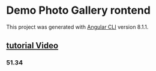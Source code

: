 # Demo Photo Gallery rontend

This project was generated with [Angular CLI](https://github.com/angular/angular-cli) version 8.1.1.

## [tutorial Video](https://www.youtube.com/watch?v=4MEsROoq5Qw)

### 51.34
